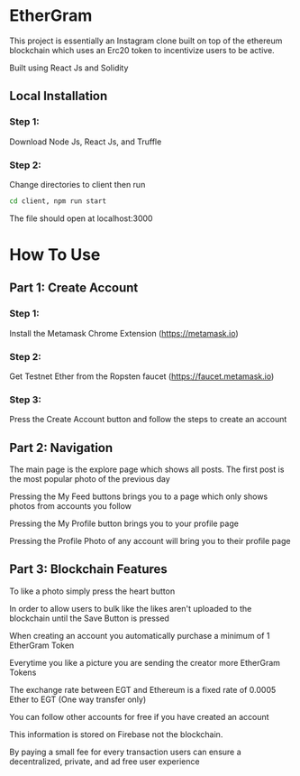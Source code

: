 # EtherGram

This project is essentially an Instagram clone built on top of the ethereum blockchain
which uses an Erc20 token to incentivize users to be active.

Built using React Js and Solidity

## Local Installation

### Step 1:

Download Node Js, React Js, and Truffle

### Step 2:

Change directories to client then run

```sh
cd client, npm run start
```

The file should open at localhost:3000

# How To Use

## Part 1: Create Account

### Step 1:

Install the Metamask Chrome Extension (https://metamask.io)

### Step 2:

Get Testnet Ether from the Ropsten faucet (https://faucet.metamask.io)

### Step 3:

Press the Create Account button and follow the steps to create an account

## Part 2: Navigation

The main page is the explore page which shows all posts. The first post is the most popular photo of the previous day

Pressing the My Feed buttons brings you to a page which only shows photos from accounts you follow

Pressing the My Profile button brings you to your profile page

Pressing the Profile Photo of any account will bring you to their profile page

## Part 3: Blockchain Features

To like a photo simply press the heart button

In order to allow users to bulk like the likes aren't uploaded to the blockchain until the Save Button is pressed

When creating an account you automatically purchase a minimum of 1 EtherGram Token

Everytime you like a picture you are sending the creator more EtherGram Tokens

The exchange rate between EGT and Ethereum is a fixed rate of 0.0005 Ether to EGT (One way transfer only)

You can follow other accounts for free if you have created an account

This information is stored on Firebase not the blockchain.

By paying a small fee for every transaction users can ensure a decentralized, private, and ad free user experience
